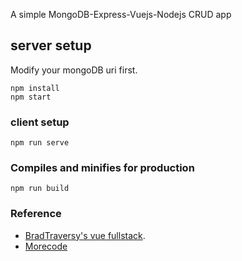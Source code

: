 A simple MongoDB-Express-Vuejs-Nodejs CRUD app

## server setup
Modify your mongoDB uri first.
```
npm install
npm start
```

### client setup
```
npm run serve
```

### Compiles and minifies for production
```
npm run build
```

### Reference
* [BradTraversy's vue fullstack](https://github.com/bradtraversy/microposts_fullstack_vue).
* [Morecode](https://github.com/ArjunAranetaCodes/Todo-List-with-MongoDB-Express-VueJS-NodeJS)
